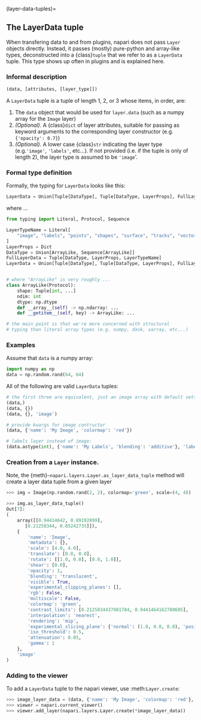 (layer-data-tuples)=
## The LayerData tuple

When transfering data to and from plugins, napari does not pass `Layer` objects
directly. Instead, it passes (mostly) pure-python and array-like types,
deconstructed into a {class}`tuple` that we refer to as a `LayerData` tuple.  This type shows
up often in plugins and is explained here.

### Informal description

```py
(data, [attributes, [layer_type]])
```

A `LayerData` tuple is a tuple of length 1, 2, or 3 whose items, in order, are:

1. The `data` object that would be used for `layer.data` (such as a numpy array
for the `Image` layer)
2. *(Optional).* A {class}`dict` of layer attributes, suitable for passing as
keyword arguments to the corresponding layer constructor (e.g. `{'opacity': 0.7}`)
3. *(Optional).* A lower case {class}`str` indicating the layer type (e.g.`'image'`,
`'labels'`, etc...).  If not provided (i.e. if the tuple is only of length 2), the
layer type is assumed to be `'image`'.

### Formal type definition

Formally, the typing for `LayerData` looks like this:

```python
LayerData = Union[Tuple[DataType], Tuple[DataType, LayerProps], FullLayerData]
```

where ...

```python
from typing import Literal, Protocol, Sequence

LayerTypeName = Literal[
    "image", "labels", "points", "shapes", "surface", "tracks", "vectors"
]
LayerProps = Dict
DataType = Union[ArrayLike, Sequence[ArrayLike]]
FullLayerData = Tuple[DataType, LayerProps, LayerTypeName]
LayerData = Union[Tuple[DataType], Tuple[DataType, LayerProps], FullLayerData]


# where "ArrayLike" is very roughly ...
class ArrayLike(Protocol):
    shape: Tuple[int, ...]
    ndim: int
    dtype: np.dtype
    def __array__(self) -> np.ndarray: ...
    def __getitem__(self, key) -> ArrayLike: ...

# the main point is that we're more concerned with structural
# typing than literal array types (e.g. numpy, dask, xarray, etc...)
```

### Examples

Assume that `data` is a numpy array:

```python
import numpy as np
data = np.random.rand(64, 64)
```

All of the following are valid `LayerData` tuples:

```python
# the first three are equivalent, just an image array with default settings
(data,)
(data, {})
(data, {}, 'image')

# provide kwargs for image contructor
(data, {'name': 'My Image', 'colormap': 'red'})

# labels layer instead of image:
(data.astype(int), {'name': 'My Labels', 'blending': 'additive'}, 'labels')
```

### Creation from a `Layer` instance.

Note, the {meth}`~napari.layers.Layer.as_layer_data_tuple` method will create a layer data
tuple from a given layer

```python
>>> img = Image(np.random.rand(2, 2), colormap='green', scale=(4, 4))

>>> img.as_layer_data_tuple()
Out[7]:
(
    array([[0.94414642, 0.89192899],
       [0.21258344, 0.85242735]]),
    {
        'name': 'Image',
        'metadata': {},
        'scale': [4.0, 4.0],
        'translate': [0.0, 0.0],
        'rotate': [[1.0, 0.0], [0.0, 1.0]],
        'shear': [0.0],
        'opacity': 1,
        'blending': 'translucent',
        'visible': True,
        'experimental_clipping_planes': [],
        'rgb': False,
        'multiscale': False,
        'colormap': 'green',
        'contrast_limits': [0.2125834437981784, 0.9441464162780605],
        'interpolation': 'nearest',
        'rendering': 'mip',
        'experimental_slicing_plane': {'normal': (1.0, 0.0, 0.0), 'position': (0.0, 0.0, 0.0), 'enabled': False, 'thickness': 1.0},
        'iso_threshold': 0.5,
        'attenuation': 0.05,
        'gamma': 1
    },
    'image'
)
```

### Adding to the viewer

To add a `LayerData` tuple to the napari viewer, use :meth:`Layer.create`:

```python
>>> image_layer_data = (data, {'name': 'My Image', 'colormap': 'red'}, 'image')
>>> viewer = napari.current_viewer()
>>> viewer.add_layer(napari.layers.Layer.create(*image_layer_data))
```
